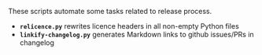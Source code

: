 These scripts automate some tasks related to release process.

* __`relicence.py`__ rewrites licence headers in all non-empty Python files
* __`linkify-changelog.py`__ generates Markdown links to github issues/PRs in changelog
